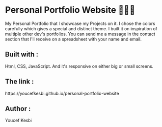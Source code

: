 <h1> Personal Portfolio Website 👨🏻‍💻</h1>
My Personal Portfolio that I showcase my Projects on it.
I chose the colors carefully which gives a special and distinct theme.
I built it on inspiration of multiple other dev's portfolios.
You can send me a message in the contact section that I'll receive on a spreadsheet with your name and email.

<h2> Built with : </h2>
Html, CSS, JavaScript.
And it's responsive on either big or small screens.

<h2>The link :</h2>
https://youcefkesbi.github.io/personal-portfolio-website

<h2> Author :</h2>
Youcef Kesbi
